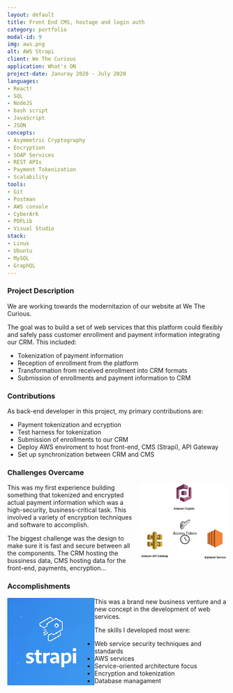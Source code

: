 ```yaml
---
layout: default
title: Front End CMS, hostage and login auth
category: portfolio
modal-id: 9
img: aws.png
alt: AWS Strapi
client: We The Curious
application: What's ON
project-date: Januray 2020 - July 2020
languages:
- React!
- SQL
- NodeJS
- bash script
- JavaScript
- JSON
concepts:
- Asymmetric Cryptography
- Encryption
- SOAP Services
- REST APIs
- Payment Tokenization
- Scalability
tools:
- Git
- Postman
- AWS console
- CyberArk
- PDFLib
- Visual Studio
stack:
- Linux
- Ubuntu
- MySQL
- GraphQL
---
```


### Project Description

We are working towards the modernitazion of our website at We The Curious.

The goal was to build a set of web services that this platform could flexibly and safely pass customer enrollment and payment information integrating our CRM. This included:

* Tokenization of payment information
* Reception of enrollment from the platform
* Transformation from received enrollment into CRM formats
* Submission of enrollments and payment information to CRM 

### Contributions

As back-end developer in this project, my primary contributions are:

* Payment tokenization and ecryption
* Test harness for tokenization
* Submission of enrollments to our CRM
* Deploy AWS enviroment to host front-end, CMS (Strapi), API Gateway
* Set up synchronization between CRM and CMS

### Challenges Overcame

<div style="float: right">
    <img src = "/img/portfolio/awscognito.png" position = "relative"  left = "50%" >
</div>
This was my first experience building something that tokenized and encrypted actual payment information which was a high-security, business-critical task. This involved a variety of encryption techniques and software to accomplish.

The biggest challenge was the design to make sure it is fast and secure between all the components. The CRM hosting the bussiness data, CMS hosting data for the front-end, payments, encryption...

### Accomplishments

<div style="float: left">
    <img src = "/img/portfolio/strapi.png" position = "relative"  left = "50%" >
</div>

This was a brand new business venture and a new concept in the development of web services.

The skills I developed most were:

* Web service security techniques and standards
* AWS services
* Service-oriented architecture focus
* Encryption and tokenization
* Database managament